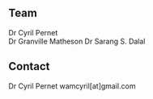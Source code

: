 ## Team

Dr Cyril Pernet  
Dr Granville Matheson
Dr Sarang S. Dalal

## Contact

Dr Cyril Pernet wamcyril[at]gmail.com
